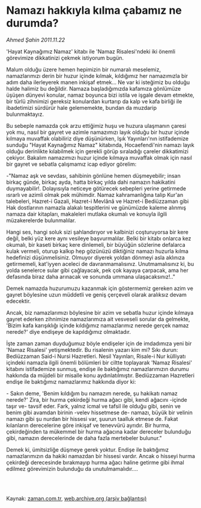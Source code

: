 # Namazı hakkıyla kılma çabamız ne durumda?

*Ahmed Şahin 2011.11.22*

<td class="columnist-detail">
<p>'Hayat Kaynağımız Namaz' kitabı ile 'Namaz Risalesi'ndeki iki önemli görevimize dikkatinizi çekmek istiyorum bugün.</p>
<p>
<div id="haberMetinDiv">
<p>Malum olduğu üzere hemen hepimizin bir numaralı meselemiz, namazlarımızı derin bir huzur içinde kılmak, kıldığımız her namazımızla bir adım daha ilerleyerek manen inkişaf etmek... Ne var ki isteğimiz bu olduğu halde halimiz bu değildir. Namaza başladığımızda kafamıza gönlümüze üşüşen dünyevi konular, namaz boyunca bizi istila ve işgale devam etmekte, bir türlü zihnimizi gereksiz konulardan kurtarıp da kalp ve kafa birliği ile ibadetimizi sürdürür hale gelememekte, bundan da muzdarip bulunmaktayız.
<p>Bu sebeple namazda çok arzu ettiğimiz huşu ve huzura ulaşmanın çaresi yok mu, nasıl bir gayret ve azimle namazımızı layık olduğu bir huzur içinde kılmaya muvaffak olabiliriz diye düşünürken, Işık Yayınları'nın istifademize sunduğu "Hayat Kaynağımız Namaz" kitabında, Hocaefendi'nin namazı layık olduğu derinlikte kılabilmek için gerekli görüp sıraladığı çareler dikkatimizi çekiyor. Bakalım namazımızı huzur içinde kılmaya muvaffak olmak için nasıl bir gayret ve sebatla çalışmamız icap ediyor görelim:
<p>-"Namaz aşk ve sevdası, sahibinin gönlüne hemen düşmeyebilir; insan birkaç günde, birkaç ayda, hatta birkaç yılda dahi namazın hakikatini duymayabilir!. Dolayısıyla neticeye götürecek sebepleri yerine getirmede ısrarlı ve azimli olmak pek mühimdir. Namaz kahramanlığına talip Kur'an talebeleri, Hazret-i Gazali, Hazret-i Mevlânâ ve Hazret-i Bediüzzaman gibi Hak dostlarının namazla alakalı tespitlerini ve günümüzde kaleme alınmış namaza dair kitapları, makaleleri mutlaka okumalı ve konuyla ilgili müzakerelerde bulunmalılar.
<p>Hangi ses, hangi soluk sizi şahlandırıyor ve kalbinizi coşturuyorsa bir kere değil, belki yüz kere aynı vesileye başvurmalılar. Belki bir kitabı onlarca kez okumalı, bir kaseti birkaç kere dinlemeli, bir büyüğün sözlerine defalarca kulak vermeli, oturup kalkıp hep gözünüzü diktiğiniz namazı huzurla kılma hedefinizi düşünmelisiniz. Olmuyor diyerek yoldan dönmeyi asla aklınıza getirmemeli, kat'iyyen aceleci de davranmamalısınız. Unutmamalısınız ki, bu yolda senelerce sular gibi çağlayacak, pek çok kayaya çarpacak, ama her defasında biraz daha arınacak ve sonunda ummana ulaşacaksınız!.."
<p>Demek namazda huzurumuzu kazanmak için göstermemiz gereken azim ve gayret böylesine uzun müddetli ve geniş çerçeveli olarak aralıksız devam edecektir.
<p>Ancak, biz namazlarımızı böylesine bir azim ve sebatla huzur içinde kılmaya gayret ederken zihnimize namazlarımıza ait vesveseli sorular da gelmekte, 'Bizim kafa karışıklığı içinde kıldığımız namazlarımız nerede gerçek namaz nerede?' diye endişeye de kapıldığımız olmaktadır. 
<p>İşte zaman zaman duyduğumuz böyle endişeler için de imdadımıza yeni bir 'Namaz Risalesi' yetişmektedir. Bu risalenin yazarı kim mi? Sıkı durun: Bediüzzaman Said-i Nursi Hazretleri. Nesil Yayınları, Risale-i Nur külliyatı içindeki namazla ilgili önemli bölümleri bir ciltte toplayarak 'Namaz Risalesi' kitabını istifademize sunmuş, endişe ile baktığımız namazlarımızın durumu hakkında da müjdeli bir misalle konu aydınlatılmıştır. Bediüzzaman Hazretleri endişe ile baktığımız namazlarımız hakkında diyor ki: 
<p>- Sakın deme, 'Benim kıldığım bu namazım nerede, şu hakikatı namaz nerede?' Zira, bir hurma çekirdeği hurma ağacı gibi, kendi ağacını -içinde taşır ve- tavsif eder. Fark, yalnız icmal ve tafsil ile olduğu gibi, senin ve benim gibi avamdan birinin -velev hissetmese de- namazı, büyük bir velinin namazı gibi şu nurdan bir hissesi var, şuurun taalluk etmese de. Fakat kılanların derecelerine göre inkişaf ve tenevvürü ayrıdır. Bir hurma, çekirdeğinden ta mükemmel bir hurma ağacına kadar dereceler bulunduğu gibi, namazın derecelerinde de daha fazla mertebeler bulunur."
<p>Demek ki, ümitsizliğe düşmeye gerek yoktur. Endişe ile baktığımız namazlarımızın da hakiki namazdan bir hissesi vardır. Ancak o hisseyi hurma çekirdeği derecesinde bırakmayıp hurma ağacı haline getirme gibi ihmal edilmez görevimizin bulunduğu da unutulmamalıdır.... </p></p></p></p></p></p></p></p></p></div>
</p>


<p><br>
		 </br></p></td>

Kaynak: [zaman.com.tr](http://zaman.com.tr/yazar.do?yazino=1204827), [web.archive.org (arşiv bağlantısı)](http://web.archive.org/web/20120126071601/http://zaman.com.tr:80/yazar.do?yazino=1204827)
